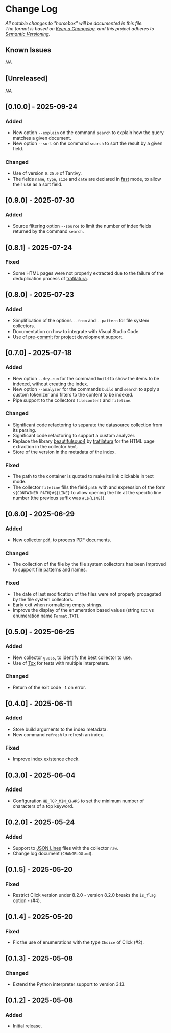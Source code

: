 # Change Log

*All notable changes to "horsebox" will be documented in this file.*  
*The format is based on [Keep a Changelog](https://keepachangelog.com/en/1.1.0/), and this project adheres to [Semantic Versioning](https://semver.org/spec/v2.0.0.html).*

## Known Issues

*NA*

## [Unreleased]

*NA*

## [0.10.0] - 2025-09-24

### Added

- New option `--explain` on the command `search` to explain how the query matches a given document.
- New option `--sort` on the command `search` to sort the result by a given field.

### Changed

- Use of version `0.25.0` of Tantivy.
- The fields `name`, `type`, `size` and `date` are declared in [fast](https://docs.rs/tantivy/latest/tantivy/fastfield/) mode, to allow their use as a sort field.

## [0.9.0] - 2025-07-30

### Added

- Source filtering option `--source` to limit the number of index fields returned by the command `search`.

## [0.8.1] - 2025-07-24

### Fixed

- Some HTML pages were not properly extracted due to the failure of the deduplication process of [trafilatura](https://pypi.org/project/trafilatura/).

## [0.8.0] - 2025-07-23

### Added

- Simplification of the options `--from` and `--pattern` for file system collectors.
- Documentation on how to integrate with Visual Studio Code.
- Use of [pre-commit](https://pre-commit.com/) for project development support.

## [0.7.0] - 2025-07-18

### Added

- New option `--dry-run` for the command `build` to show the items to be indexed, without creating the index.
- New option `--analyzer` for the commands `build` and `search` to apply a custom tokenizer and filters to the content to be indexed.
- Pipe support to the collectors `filecontent` and `fileline`.

### Changed

- Significant code refactoring to separate the datasource collection from its parsing.
- Significant code refactoring to support a custom analyzer.
- Replace the library [beautifulsoup4](https://pypi.org/project/beautifulsoup4/) by [trafilatura](https://pypi.org/project/trafilatura/) for the HTML page extraction in the collector `html`.
- Store of the version in the metadata of the index.

### Fixed

- The path to the container is quoted to make its link clickable in text mode.
- The collector `fileline` fills the field `path` with and expression of the form `${CONTAINER_PATH}#${LINE}` to allow opening the file at the specific line number (the previous suffix was `#L${LINE}`).

## [0.6.0] - 2025-06-29

### Added

- New collector `pdf`, to process PDF documents.

### Changed

- The collection of the file by the file system collectors has been improved to support file patterns and names.

### Fixed

- The date of last modification of the files were not properly propagated by the file system collectors.
- Early exit when normalizing empty strings.
- Improve the display of the enumeration based values (string `txt` vs enumeration name `Format.TXT`).

## [0.5.0] - 2025-06-25

### Added

- New collector `guess`, to identify the best collector to use.
- Use of [Tox](https://tox.wiki/) for tests with multiple interpreters.

### Changed

- Return of the exit code `-1` on error.

## [0.4.0] - 2025-06-11

### Added

- Store build arguments to the index metadata.
- New command `refresh` to refresh an index.

### Fixed

- Improve index existence check.

## [0.3.0] - 2025-06-04

### Added

- Configuration `HB_TOP_MIN_CHARS` to set the minimum number of characters of a top keyword.

## [0.2.0] - 2025-05-24

### Added

- Support to [JSON Lines](https://jsonlines.org/) files with the collector `raw`.
- Change log document (`CHANGELOG.md`).

## [0.1.5] - 2025-05-20

### Fixed

- Restrict Click version under 8.2.0 - version 8.2.0 breaks the `is_flag` option - (#4).

## [0.1.4] - 2025-05-20

### Fixed

- Fix the use of enumerations with the type `Choice` of Click (#2).

## [0.1.3] - 2025-05-08

### Changed

- Extend the Python interpreter support to version 3.13.

## [0.1.2] - 2025-05-08

### Added

- Initial release.
